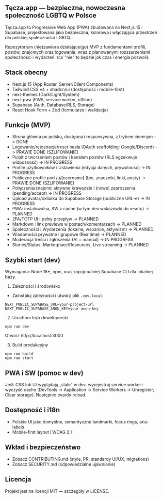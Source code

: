 ## Tęcza.app — bezpieczna, nowoczesna społeczność LGBTQ w Polsce

Tęcza.app to Progressive Web App (PWA) zbudowana na Next.js 15 i Supabase, projektowana jako bezpieczna, kolorowa i włączająca przestrzeń dla polskiej społeczności LGBTQ.

Repozytorium (nie)zawiera działające(go) MVP z fundamentami profili, postów, znajomych oraz logowania, wraz z planowanymi rozszerzeniami społeczności i wydarzeń. (co "nie" to będzie jak czas i energia pozwoli).

## Stack obecny

- Next.js 15 (App Router, Server/Client Components)
- Tailwind CSS v4 + shadcn/ui (dostępność i mobile-first)
- next-themes (Dark/Light/System)
- next-pwa (PWA, service worker, offline)
- Supabase (Auth, Database/RLS, Storage)
- React Hook Form + Zod (formularze i walidacja)

## Funkcje (MVP)

- Strona główna po polsku, dostępna i responsywna, z trybem ciemnym -> DONE
- Logowanie/rejestracja/reset hasła (OAuth scaffolding: Google/Discord) -> PRAWIE DONE (SZLIFOWANIE)
- Pulpit z tworzeniem postów i kanałem postów (RLS egzekwuje widoczność) -> IN PROGRESS
- Profile użytkowników i Ustawienia (edycja danych, prywatność) -> IN PROGRESS
- Publiczne profile pod /u/[username] (bio, znaczniki, linki, posty) -> PRAWIE DONE (SZLIFOWANIE)
- Połączenia/znajomi: aktywne krawędzie i (nowe) zaproszenia (pending/accept) -> IN PROGRESS
- Upload avatar/okładka do Supabase Storage (publiczne URL-e) -> IN PROGRESS
- PWA: instalowalna, SW z cache (w tym dev wskazówki do resetu) -> PLANNED
- 2FA/TOTP UI i pełny przepływ -> PLANNED
- Markdown i link previews w postach/komentarzach -> PLANNED
- Społeczności i Wydarzenia (lokalne, wsparcie, aktywizm) -> PLANNED
- Wiadomości prywatne i grupowe (Realtime) -> PLANNED
- Moderacja treści i zgłoszenia (AI + manual) -> IN PROGRESS
- Stories/Status, Marketplace/Resources, Live streaming -> PLANNED

## Szybki start (dev)

Wymagania: Node 18+, npm, oraz (opcjonalnie) Supabase CLI dla lokalnej bazy.

1. Zależności i środowisko

- Zainstaluj zależności i utwórz plik `.env.local`:

```
NEXT_PUBLIC_SUPABASE_URL=your-project-url
NEXT_PUBLIC_SUPABASE_ANON_KEY=your-anon-key
```

2. Uruchom tryb deweloperski

```
npm run dev
```

Otwórz http://localhost:3000

3. Build produkcyjny

```
npm run build
npm run start
```

## PWA i SW (pomoc w dev)

Jeśli CSS lub UI wyglądają „stale” w dev, wyrejestruj service worker i wyczyść cache (DevTools → Application → Service Workers → Unregister; Clear storage). Następnie twardy reload.

## Dostępność i i18n

- Polskie UI jako domyślne, semantyczne landmarki, focus rings, aria-labels
- Mobile-first layout i WCAG 2.1

## Wkład i bezpieczeństwo

- Zobacz CONTRIBUTING.md (style, PR, standardy UI/UX, migrations)
- Zobacz SECURITY.md (odpowiedzialne ujawnianie)

## Licencja

Projekt jest na licencji MIT — szczegóły w LICENSE.

